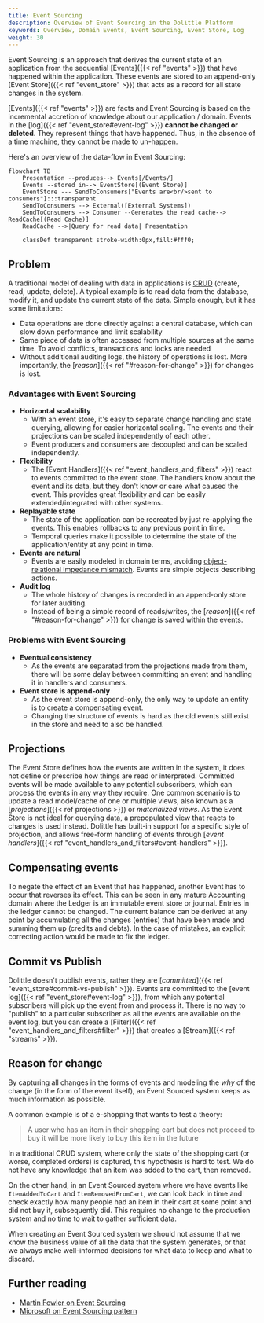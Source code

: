 ```yaml
---
title: Event Sourcing
description: Overview of Event Sourcing in the Dolittle Platform
keywords: Overview, Domain Events, Event Sourcing, Event Store, Log
weight: 30
---
```


Event Sourcing is an approach that derives the current state of an application from the sequential [Events]({{< ref "events" >}}) that have happened within the application. These events are stored to an append-only [Event Store]({{< ref "event_store" >}}) that acts as a record for all state changes in the system.

[Events]({{< ref "events" >}}) are facts and Event Sourcing is based on the incremental accretion of knowledge about our application / domain.  Events in the [log]({{< ref "event_store#event-log" >}}) **cannot be changed or deleted**. They represent things that have happened. Thus, in the absence of a time machine, they cannot be made to un-happen.

Here's an overview of the data-flow in Event Sourcing:

```mermaid
flowchart TB
    Presentation --produces--> Events[/Events/]
    Events --stored in--> EventStore[(Event Store)]
    EventStore --- SendToConsumers["Events are<br/>sent to consumers"]:::transparent
    SendToConsumers --> External([External Systems])
    SendToConsumers --> Consumer --Generates the read cache--> ReadCache[(Read Cache)]
    ReadCache -->|Query for read data| Presentation

    classDef transparent stroke-width:0px,fill:#fff0;
```

## Problem
A traditional model of dealing with data in applications is [CRUD](https://en.wikipedia.org/wiki/Create,_read,_update_and_delete) (create, read, update, delete). A typical example is to read data from the database, modify it, and update the current state of the data. Simple enough, but it has some limitations:

- Data operations are done directly against a central database, which can slow down performance and limit scalability
- Same piece of data is often accessed from multiple sources at the same time. To avoid conflicts, transactions and locks are needed
- Without additional auditing logs, the history of operations is lost. More importantly, the [_reason_]({{< ref "#reason-for-change" >}}) for changes is lost.

### Advantages with Event Sourcing

- **Horizontal scalability**
    - With an event store, it's easy to separate change handling and state querying, allowing for easier horizontal scaling. The events and their projections can be scaled independently of each other.
    - Event producers and consumers are decoupled and can be scaled independently.
- **Flexibility**
   - The [Event Handlers]({{< ref "event_handlers_and_filters" >}}) react to events committed to the event store. The handlers know about the event and its data, but they don't know or care what caused the event. This provides great flexibility and can be easily extended/integrated with other systems.
- **Replayable state**
    - The state of the application can be recreated by just re-applying the events. This enables rollbacks to any previous point in time.
    - Temporal queries make it possible to determine the state of the application/entity at any point in time.
- **Events are natural**
    - Events are easily modeled in domain terms, avoiding [object-relational impedance mismatch](https://en.wikipedia.org/wiki/Object%E2%80%93relational_impedance_mismatch). Events are simple objects describing actions.
- **Audit log**
    - The whole history of changes is recorded in an append-only store for later auditing.
    - Instead of being a simple record of reads/writes, the [_reason_]({{< ref "#reason-for-change" >}}) for change is saved within the events.

### Problems with Event Sourcing

- **Eventual consistency**
    - As the events are separated from the projections made from them, there will be some delay between committing an event and handling it in handlers and consumers.
- **Event store is append-only**
    - As the event store is append-only, the only way to update an entity is to create a compensating event.
    - Changing the structure of events is hard as the old events still exist in the store and need to also be handled.


## Projections

The Event Store defines how the events are written in the system, it does not define or prescribe how things are read or interpreted. Committed events will be made available to any potential subscribers, which can process the events in any way they require. One common scenario is to update a read model/cache of one or multiple views, also known as a [_projections_]({{< ref projections >}}) or _materialized views_. As the Event Store is not ideal for querying data, a prepopulated view that reacts to changes is used instead. Dolittle has built-in support for a specific style of projection, and allows free-form handling of events through [_event handlers_]({{< ref "event_handlers_and_filters#event-handlers" >}}).

## Compensating events

To negate the effect of an Event that has happened, another Event has to occur that reverses its effect. This can be seen in any mature Accounting domain where the Ledger is an immutable event store or journal. Entries in the ledger cannot be changed. The current balance can be derived at any point by accumulating all the changes (entries) that have been made and summing them up (credits and debts). In the case of mistakes, an explicit correcting action would be made to fix the ledger.

## Commit vs Publish

Dolittle doesn't publish events, rather they are [_committed_]({{< ref "event_store#commit-vs-publish" >}}). Events are committed to the [event log]({{< ref "event_store#event-log" >}}), from which any potential subscribers will pick up the event from and process it. There is no way to "publish" to a particular subscriber as all the events are available on the event log, but you can create a [Filter]({{< ref "event_handlers_and_filters#filter" >}}) that creates a [Stream]({{< ref "streams" >}}).

## Reason for change

By capturing all changes in the forms of events and modeling the _why_ of the change (in the form of the event itself), an Event Sourced system keeps as much information as possible.

A common example is of a e-shopping that wants to test a theory:

>
> A user who has an item in their shopping cart but does not proceed to buy it will be more likely to buy this item in the future
>

In a traditional CRUD system, where only the state of the shopping cart (or worse, completed orders) is captured, this hypothesis is hard to test. We do not have any knowledge that an item was added to the cart, then removed.

On the other hand, in an Event Sourced system where we have events like `ItemAddedToCart` and `ItemRemovedFromCart`, we can look back in time and check exactly how many people had an item in their cart at some point and did not buy it, subsequently did.  This requires no change to the production system and no time to wait to gather sufficient data.

When creating an Event Sourced system we should not assume that we know the business value of all the data that the system generates, or that we always make well-informed decisions for what data to keep and what to discard.

## Further reading
- [Martin Fowler on Event Sourcing](https://martinfowler.com/eaaDev/EventSourcing.html)
- [Microsoft on Event Sourcing pattern](https://docs.microsoft.com/en-us/azure/architecture/patterns/event-sourcing)
